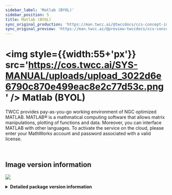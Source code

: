 ```yaml
---
sidebar_label: 'Matlab (BYOL)'
sidebar_position: 5
title: Matlab (BYOL)
sync_original_production: 'https://man.twcc.ai/@twccdocs/ccs-concept-image-matlab-en' 
sync_original_preview: 'https://man.twcc.ai/@preview-twccdocs/ccs-concept-image-matlab-en' 
---
```



# <img style={{width:55+'px'}} src='https://cos.twcc.ai/SYS-MANUAL/uploads/upload_3022d6e6790c870e499eac8e2c77d53c.png' /> Matlab (BYOL)


TWCC provides pay-as-you-go working environment of NGC optimized MATLAB. MATLAB® is a mathmatical computing software that allows matrix manipulations, plotting of functions and data. Moreover, you can interface MATLAB with other languages. To activate the service on the cloud, please enter your MathWorks account and password associated with a valid license.

<br/>

## <i class="fa fa-sticky-note" aria-hidden="true"></i> <span class="ccsimglist">Image version information</span>

![](https://cos.twcc.ai/SYS-MANUAL/uploads/upload_af5e0ed2e39c548dd4d0f453b68a4151.png)



<details class="docspoiler">

<summary><b>Detailed package version information</b></summary>

- [NGC Matlab](https://ngc.nvidia.com/catalog/containers/partners:matlab) 

</details>
